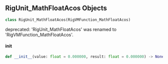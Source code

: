 ## RigUnit_MathFloatAcos Objects

```python
class RigUnit_MathFloatAcos(RigVMFunction_MathFloatAcos)
```

deprecated: 'RigUnit_MathFloatAcos' was renamed to 'RigVMFunction_MathFloatAcos'.

<a id="unreal.RigUnit_MathFloatAcos.__init__"></a>

#### __init__

```python
def __init__(value: float = 0.000000, result: float = 0.000000) -> None
```

<a id="unreal.RigVMFunction_MathFloatAtan"></a>
